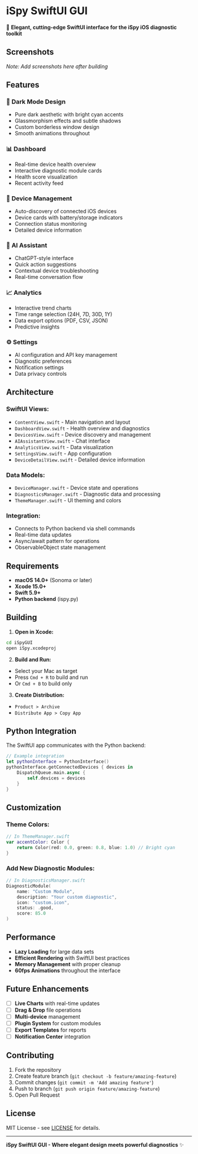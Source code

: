 # iSpy SwiftUI GUI

🎨 **Elegant, cutting-edge SwiftUI interface for the iSpy iOS diagnostic toolkit**

## Screenshots

*Note: Add screenshots here after building*

## Features

### 🌙 **Dark Mode Design**
- Pure dark aesthetic with bright cyan accents
- Glassmorphism effects and subtle shadows
- Custom borderless window design
- Smooth animations throughout

### 📊 **Dashboard**
- Real-time device health overview
- Interactive diagnostic module cards
- Health score visualization
- Recent activity feed

### 📱 **Device Management** 
- Auto-discovery of connected iOS devices
- Device cards with battery/storage indicators
- Connection status monitoring
- Detailed device information

### 🧠 **AI Assistant**
- ChatGPT-style interface
- Quick action suggestions
- Contextual device troubleshooting
- Real-time conversation flow

### 📈 **Analytics**
- Interactive trend charts
- Time range selection (24H, 7D, 30D, 1Y)
- Data export options (PDF, CSV, JSON)
- Predictive insights

### ⚙️ **Settings**
- AI configuration and API key management
- Diagnostic preferences
- Notification settings
- Data privacy controls

## Architecture

### **SwiftUI Views:**
- `ContentView.swift` - Main navigation and layout
- `DashboardView.swift` - Health overview and diagnostics
- `DevicesView.swift` - Device discovery and management
- `AIAssistantView.swift` - Chat interface
- `AnalyticsView.swift` - Data visualization
- `SettingsView.swift` - App configuration
- `DeviceDetailView.swift` - Detailed device information

### **Data Models:**
- `DeviceManager.swift` - Device state and operations
- `DiagnosticsManager.swift` - Diagnostic data and processing
- `ThemeManager.swift` - UI theming and colors

### **Integration:**
- Connects to Python backend via shell commands
- Real-time data updates
- Async/await pattern for operations
- ObservableObject state management

## Requirements

- **macOS 14.0+** (Sonoma or later)
- **Xcode 15.0+**
- **Swift 5.9+**
- **Python backend** (ispy.py)

## Building

1. **Open in Xcode:**
```bash
cd iSpyGUI
open iSpy.xcodeproj
```

2. **Build and Run:**
- Select your Mac as target
- Press `Cmd + R` to build and run
- Or `Cmd + B` to build only

3. **Create Distribution:**
- `Product > Archive`
- `Distribute App > Copy App`

## Python Integration

The SwiftUI app communicates with the Python backend:

```swift
// Example integration
let pythonInterface = PythonInterface()
pythonInterface.getConnectedDevices { devices in
    DispatchQueue.main.async {
        self.devices = devices
    }
}
```

## Customization

### **Theme Colors:**
```swift
// In ThemeManager.swift
var accentColor: Color {
    return Color(red: 0.0, green: 0.8, blue: 1.0) // Bright cyan
}
```

### **Add New Diagnostic Modules:**
```swift
// In DiagnosticsManager.swift
DiagnosticModule(
    name: "Custom Module",
    description: "Your custom diagnostic",
    icon: "custom.icon",
    status: .good,
    score: 85.0
)
```

## Performance

- **Lazy Loading** for large data sets
- **Efficient Rendering** with SwiftUI best practices
- **Memory Management** with proper cleanup
- **60fps Animations** throughout the interface

## Future Enhancements

- [ ] **Live Charts** with real-time updates
- [ ] **Drag & Drop** file operations
- [ ] **Multi-device** management
- [ ] **Plugin System** for custom modules
- [ ] **Export Templates** for reports
- [ ] **Notification Center** integration

## Contributing

1. Fork the repository
2. Create feature branch (`git checkout -b feature/amazing-feature`)
3. Commit changes (`git commit -m 'Add amazing feature'`)
4. Push to branch (`git push origin feature/amazing-feature`)
5. Open Pull Request

## License

MIT License - see [LICENSE](../LICENSE) for details.

---

**iSpy SwiftUI GUI - Where elegant design meets powerful diagnostics** ✨